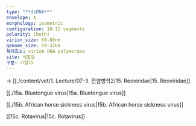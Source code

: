 ```yaml
---
type: "**dsRNA**"
envelope: X
morphology: isometric
configuration: 10-12 segments
polarity: (both)
virion_size: 60-80nm
genome_size: 19-32kb
복제효소: virion RNA polymerase
site: 세포질
구분: 기말15
---
```

-> [[./content/vet/1. Lecture/07-3. 전염병학2/15. Reoviridae|15. Reoviridae]]

[[./15a. Bluetongue virus|15a. Bluetongue virus]]

[[./15b. African horse sickness virus|15b. African horse sickness virus]]

[[15c. Rotavirus|15c. Rotavirus]]
